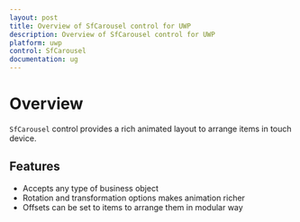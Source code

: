 ```yaml
---
layout: post
title: Overview of SfCarousel control for UWP 
description: Overview of SfCarousel control for UWP
platform: uwp
control: SfCarousel
documentation: ug
---
```


# Overview

`SfCarousel` control provides a rich animated layout to arrange items in touch device.

## Features

* Accepts any type of business object
* Rotation and transformation options makes animation richer
* Offsets can be set to items to arrange them in modular way

